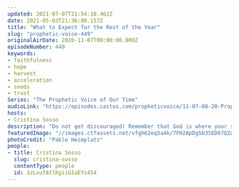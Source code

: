 ```yaml
---
updated: 2021-07-07T21:54:10.462Z
date: 2021-05-03T21:36:00.157Z
title: "What to Expect for the Rest of the Year"
slug: "prophetic-voice-449"
originalAirDate: 2020-11-07T00:00:00.000Z
episodeNumber: 449
keywords:
- faithfulness
- hope
- harvest
- acceleration
- seeds
- trust
Series: "The Prophetic Voice of Our Time"
audioLink: "https://episodes.castos.com/propheticvoice/11-07-08-20-Prophetic-Voice-of-our-Time-[mixdown]-01.mp3"
hosts:
- Cristina Sosso
description: "Do not get discouraged! Remember that God is where your strength comes from. Hold on to those seeds you have sown. Continue to trust and believe God and there will be a bountiful harvest. Remember God is a faithful God. Expect to see harvest, empowerment, restoration, acceleration, and celebration throughout the rest of this year and next year!"
featuredImage: "//images.ctfassets.net/vfgh62eq5a4k/7FH2ApDgSb35ED67QZgEdZ/1977a16f0da64e4e54a73d7ba5abc4f3/pablo-heimplatz-EAvS-4KnGrk-unsplash__1_.jpg"
photoCredit: "Pablo Heimplatz"
people:
- title: Cristina Sosso
  slug: cristina-sosso
  contentType: people
  id: 3zLvufAtlKgiiGIaEYs4S4
---
```

